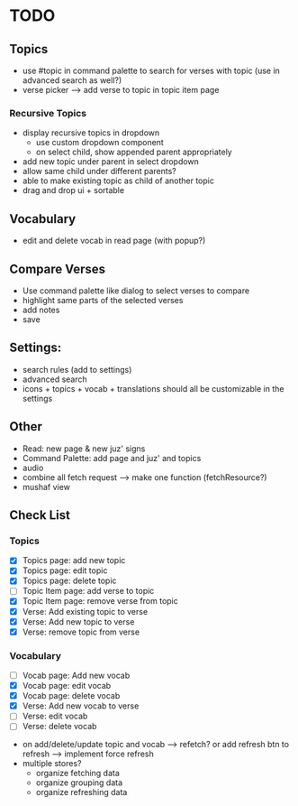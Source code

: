 # TODO

## Topics

- use #topic in command palette to search for verses with topic (use in advanced search as well?)
- verse picker --> add verse to topic in topic item page

### Recursive Topics

  <!-- - recursive topics query: `with RECURSIVE numbers as ( select 1 as n union select n + 1 from numbers where n < 10 ) select * from numbers` -->
  <!-- - recursive topics groupBy js function -->
  <!-- - display recursive topics in topics page -->

- display recursive topics in dropdown
  - use custom dropdown component
  - on select child, show appended parent appropriately
- add new topic under parent in select dropdown
- allow same child under different parents?
- able to make existing topic as child of another topic
- drag and drop ui + sortable

## Vocabulary

- edit and delete vocab in read page (with popup?)

## Compare Verses

- Use command palette like dialog to select verses to compare
- highlight same parts of the selected verses
- add notes
- save

## Settings:

- search rules (add to settings)
- advanced search
- icons + topics + vocab + translations should all be customizable in the settings

## Other

- Read: new page & new juz' signs
- Command Palette: add page and juz' and topics
- audio
- combine all fetch request --> make one function (fetchResource?)
- mushaf view

## Check List

### Topics

- [x] Topics page: add new topic
- [x] Topics page: edit topic
- [x] Topics page: delete topic
- [ ] Topic Item page: add verse to topic
- [x] Topic Item page: remove verse from topic
- [x] Verse: Add existing topic to verse
- [x] Verse: Add new topic to verse
- [x] Verse: remove topic from verse

### Vocabulary

- [ ] Vocab page: Add new vocab
- [x] Vocab page: edit vocab
- [x] Vocab page: delete vocab
- [x] Verse: Add new vocab to verse
- [ ] Verse: edit vocab
- [ ] Verse: delete vocab

- on add/delete/update topic and vocab --> refetch? or add refresh btn to refresh --> implement force refresh
- multiple stores?
  - organize fetching data
  - organize grouping data
  - organize refreshing data
